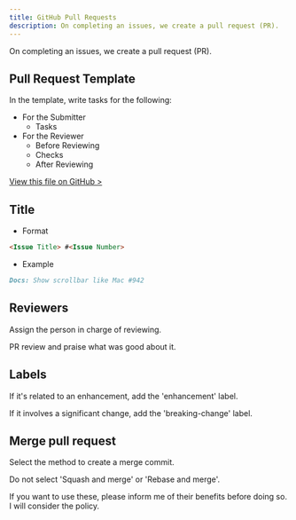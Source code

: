 ```yaml
---
title: GitHub Pull Requests
description: On completing an issues, we create a pull request (PR).
---
```


On completing an issues, we create a pull request (PR).

## Pull Request Template

In the template, write tasks for the following:

- For the Submitter
  - Tasks
- For the Reviewer
  - Before Reviewing
  - Checks
  - After Reviewing

[View this file on GitHub >](https://github.com/sinProject-Inc/sinpro-dev/blob/main/.github/pull_request_template.md)

## Title

- Format

```md
<Issue Title> #<Issue Number>
```

- Example

```md
Docs: Show scrollbar like Mac #942
```

## Reviewers

Assign the person in charge of reviewing.

PR review and praise what was good about it.

## Labels

If it's related to an enhancement, add the 'enhancement' label.

If it involves a significant change, add the 'breaking-change' label.

## Merge pull request

Select the method to create a merge commit.

Do not select 'Squash and merge' or 'Rebase and merge'.

If you want to use these, please inform me of their benefits before doing so. I will consider the policy.

